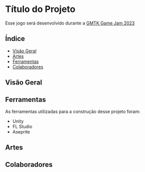 # Título do Projeto

Esse jogo será desenvolvido durante a [GMTK Game Jam 2023](https://itch.io/jam/gmtk-2023)

## Índice

- [Visão Geral](#visão-geral)
- [Artes](#artes)
- [Ferramentas](#ferramentas)
- [Colaboradores](#colaboradores)

<a name="visão-geral"></a>
## Visão Geral 

<a name="ferramentas"></a>
## Ferramentas

As ferramentas utilizadas para a construção desse projeto foram:
- Unity
- FL Studio
- Aseprite

<a name="artes"></a>
## Artes

<a name="colaboradores"></a>
## Colaboradores


